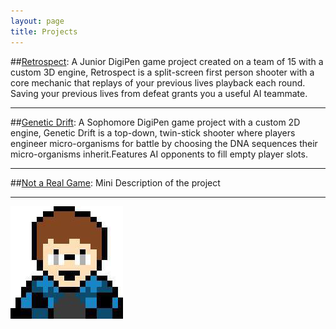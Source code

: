 ```yaml
---
layout: page
title: Projects
---
```

##[Retrospect](/projects/retrospect/):
A Junior DigiPen game project created on a team of 15 with a custom 3D engine, Retrospect is a split-screen first person shooter with a core mechanic that replays of your previous lives playback each round. Saving your previous lives from defeat grants you a useful AI teammate.

---

##[Genetic Drift](/projects/genetic-drift/):
A Sophomore DigiPen game project with a custom 2D engine, Genetic Drift is a top-down, twin-stick shooter where players engineer micro-organisms for battle by choosing the DNA sequences their micro-organisms inherit.Features AI opponents to fill empty player slots.

---

##[Not a Real Game](/projects/testProject/):
Mini Description of the project

---

![](/img/avatar-icon.png)